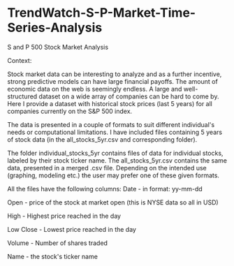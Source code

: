 # TrendWatch-S-P-Market-Time-Series-Analysis

S and P 500 Stock Market Analysis


Context:


Stock market data can be interesting to analyze and as a further incentive, strong predictive models can have large financial payoffs. The amount of economic data on the web is seemingly endless. A large and well-structured dataset on a wide array of companies can be hard to come by. Here I provide a dataset with historical stock prices (last 5 years) for all companies currently on the S&P 500 index.

The data is presented in a couple of formats to suit different individual's needs or computational limitations. I have included files containing 5 years of stock data (in the all_stocks_5yr.csv and corresponding folder).


The folder individual_stocks_5yr contains files of data for individual stocks, labeled by their stock ticker name. The all_stocks_5yr.csv contains the same data, presented in a merged .csv file. Depending on the intended use (graphing, modeling etc.) the user may prefer one of these given formats.

All the files have the following columns:
Date - in format: yy-mm-dd

Open - price of the stock at market open (this is NYSE data so all in USD)

High - Highest price reached in the day

Low Close - Lowest price reached in the day

Volume - Number of shares traded

Name - the stock's ticker name
